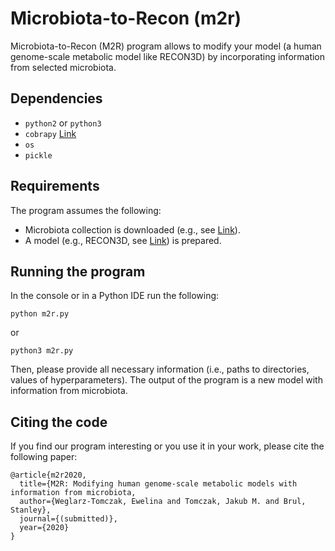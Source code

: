 # Microbiota-to-Recon (m2r)
Microbiota-to-Recon (M2R) program allows to modify your model (a human genome-scale metabolic model like RECON3D) by incorporating information from selected microbiota.

## Dependencies
* `python2` or `python3`
* `cobrapy` [Link](https://cobrapy.readthedocs.io/)
* `os`
* `pickle`

## Requirements
The program assumes the following:
* Microbiota collection is downloaded (e.g., see [Link](https://www.vmh.life/#downloadview)).
* A model (e.g., RECON3D, see [Link](https://www.vmh.life/#downloadview)) is prepared.

## Running the program
In the console or in a Python IDE run the following:

`python m2r.py`

or

`python3 m2r.py`

Then, please provide all necessary information (i.e., paths to directories, values of hyperparameters). The output of the program is a new model with information from microbiota.

## Citing the code
If you find our program interesting or you use it in your work, please cite the following paper:
```
@article{m2r2020,
  title={M2R: Modifying human genome-scale metabolic models with information from microbiota,
  author={Weglarz-Tomczak, Ewelina and Tomczak, Jakub M. and Brul, Stanley},
  journal={(submitted)},
  year={2020}
}
```
